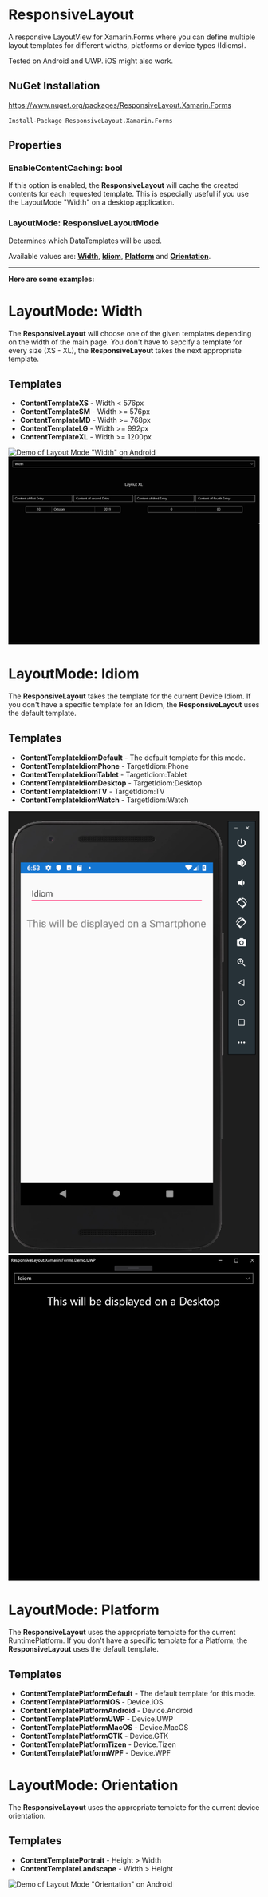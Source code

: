 # **ResponsiveLayout**
A responsive LayoutView for Xamarin.Forms where you can define multiple layout templates for different widths, platforms or device types (Idioms).

Tested on Android and UWP. iOS might also work.

## NuGet Installation

https://www.nuget.org/packages/ResponsiveLayout.Xamarin.Forms

    Install-Package ResponsiveLayout.Xamarin.Forms




## Properties

### **EnableContentCaching**: bool

If this option is enabled, the **ResponsiveLayout** will cache the created contents for each requested template.
This is especially useful if you use the LayoutMode "Width" on a desktop application.

### **LayoutMode**: ResponsiveLayoutMode

Determines which DataTemplates will be used.

Available values are: **[Width](#LayoutMode:&nbsp;Width)**, **[Idiom](#LayoutMode:&nbsp;Idiom)**, **[Platform](#LayoutMode:&nbsp;Platform)** and **[Orientation](#LayoutMode:&nbsp;Orientation)**.

---

**Here are some examples:**


# LayoutMode: Width

The **ResponsiveLayout** will choose one of the given templates depending on the width of the main page.
You don't have to sepcify a template for every size (XS - XL), the **ResponsiveLayout** takes the next appropriate template.

## Templates
- **ContentTemplateXS** - Width < 576px
- **ContentTemplateSM** - Width >= 576px
- **ContentTemplateMD** - Width >= 768px
- **ContentTemplateLG** - Width >= 992px
- **ContentTemplateXL** - Width >= 1200px

![Demo of Layout Mode "Width" on Android](./Docs/LayoutMode_Width_Android.gif)
![Demo of Layout Mode "Width" on UWP](./Docs/LayoutMode_Width_UWP.gif)

# LayoutMode: Idiom

The **ResponsiveLayout** takes the template for the current Device Idiom.
If you don't have a specific template for an Idiom, the **ResponsiveLayout** uses the default template.

## Templates
- **ContentTemplateIdiomDefault** - The default template for this mode.
- **ContentTemplateIdiomPhone** - TargetIdiom:Phone
- **ContentTemplateIdiomTablet** - TargetIdiom:Tablet
- **ContentTemplateIdiomDesktop** - TargetIdiom:Desktop
- **ContentTemplateIdiomTV** - TargetIdiom:TV
- **ContentTemplateIdiomWatch** - TargetIdiom:Watch

![Demo of Layout Mode "Idiom" on Android](./Docs/LayoutMode_Idiom_Android.png)
![Demo of Layout Mode "Idiom" on UWP](./Docs/LayoutMode_Idiom_UWP.png)

# LayoutMode: Platform

The **ResponsiveLayout** uses the appropriate template for the current RuntimePlatform.
If you don't have a specific template for a Platform, the **ResponsiveLayout** uses the default template.

## Templates
- **ContentTemplatePlatformDefault** - The default template for this mode.
- **ContentTemplatePlatformIOS** - Device.iOS
- **ContentTemplatePlatformAndroid** - Device.Android
- **ContentTemplatePlatformUWP** - Device.UWP
- **ContentTemplatePlatformMacOS** - Device.MacOS
- **ContentTemplatePlatformGTK** - Device.GTK
- **ContentTemplatePlatformTizen** - Device.Tizen
- **ContentTemplatePlatformWPF** - Device.WPF

# LayoutMode: Orientation

The **ResponsiveLayout** uses the appropriate template for the current device orientation.

## Templates
- **ContentTemplatePortrait** - Height > Width
- **ContentTemplateLandscape** - Width > Height

![Demo of Layout Mode "Orientation" on Android](./Docs/LayoutMode_Orientation_Android.gif)